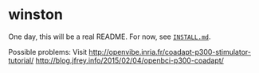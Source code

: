 # winston

One day, this will be a real README. For now, see [`INSTALL.md`](INSTALL.md).

Possible problems:
Visit http://openvibe.inria.fr/coadapt-p300-stimulator-tutorial/
http://blog.jfrey.info/2015/02/04/openbci-p300-coadapt/
